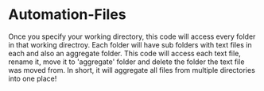 # Automation-Files
Once you specify your working directory, this code will access every folder in that working directroy. Each folder will have sub folders with text files in each and also an aggregate folder. This code will access each text file, rename it, move it to 'aggregate' folder and delete the folder the text file was moved from. In short, it will aggregate all files from multiple directories into one place! 
